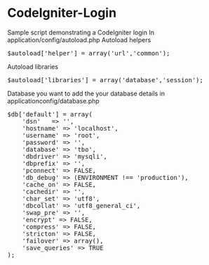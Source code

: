 # CodeIgniter-Login
Sample script demonstrating a CodeIgniter login
In application/config/autoload.php
Autoload helpers

<pre>$autoload['helper'] = array('url','common');</pre>

Autoload libraries

<pre>$autoload['libraries'] = array('database','session');</pre>

Database you want to add the your database details in applicationconfig/database.php
<pre>
$db['default'] = array(
	'dsn'	=> '',
	'hostname' => 'localhost',
	'username' => 'root',
	'password' => '',
	'database' => 'tbo',
	'dbdriver' => 'mysqli',
	'dbprefix' => '',
	'pconnect' => FALSE,
	'db_debug' => (ENVIRONMENT !== 'production'),
	'cache_on' => FALSE,
	'cachedir' => '',
	'char_set' => 'utf8',
	'dbcollat' => 'utf8_general_ci',
	'swap_pre' => '',
	'encrypt' => FALSE,
	'compress' => FALSE,
	'stricton' => FALSE,
	'failover' => array(),
	'save_queries' => TRUE
);
</pre>
